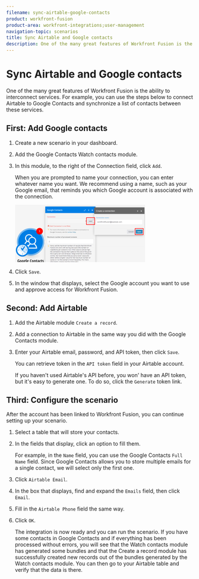 ```yaml
---
filename: sync-airtable-google-contacts
product: workfront-fusion
product-area: workfront-integrations;user-management
navigation-topic: scenarios
title: Sync Airtable and Google contacts
description: One of the many great features of Workfront Fusion is the ability to interconnect services. For example, you can use the steps below to connect Airtable to Google Contacts and synchronize a list of contacts between these services.
---
```


# Sync Airtable and Google contacts

One of the many great features of Workfront Fusion is the ability to interconnect services. For example, you can use the steps below to connect Airtable to Google Contacts and synchronize a list of contacts between these services.

## First: Add Google contacts

1. Create a new scenario in your dashboard.
1. Add the Google Contacts Watch contacts module. 
1. In this module, to the right of the Connection field, click `Add`.

   When you are prompted to name your connection, you can enter whatever name you want. We recommend using a name, such as your Google email, that reminds you which Google account is associated with the connection.

   ![](assets/create-new-scenario-350x154.png)

1. Click `Save`.
1. In the window that displays, select the Google account you want to use and approve access for Workfront Fusion.

## Second: Add Airtable

1. Add the Airtable module `Create a record`.
1. Add a connection to Airtable in the same way you did with the Google Contacts module.
1. Enter your Airtable email, password, and API token, then click `Save`.

   You can retrieve token in the `API token` field in your Airtable account.

   If you haven't used Airtable's API before, you won' have an API token, but it's easy to generate one. To do so, click the `Generate` token link.

## Third: Configure the scenario

After the account has been linked to Workfront Fusion, you can continue setting up your scenario.

1. Select a table that will store your contacts.
1. In the fields that display, click an option to fill them.

   For example, in the `Name` field, you can use the Google Contacts `Full Name` field. Since Google Contacts allows you to store multiple emails for a single contact, we will select only the first one.

1. Click `Airtable Email`.
1. In the box that displays, find and expand the `Emails` field, then click `Email`.

1. Fill in the `Airtable Phone` field the same way.
1. Click `OK`.

   The integration is now ready and you can run the scenario. If you have some contacts in Google Contacts and if everything has been processed without errors, you will see that the Watch contacts module has generated some bundles and that the Create a record module has successfully created new records out of the bundles generated by the Watch contacts module. You can then go to your Airtable table and verify that the data is there.

